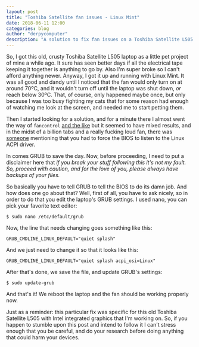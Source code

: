 ```yaml
---
layout: post
title: "Toshiba Satellite fan issues - Linux Mint"
date: 2018-06-11 12:00
categories: blog
author: "derpycomputer"
description: "A solution to fix fan issues on a Toshiba Satellite L505 laptop by enabling Linux ACPI driver via GRUB."
---
```


So, I got this old, crusty Toshiba Satellite L505 laptop as a little pet project of mine a while ago. It sure has seen better days if all the electrical tape keeping it together is anything to go by. Also I'm super broke so I can't afford anything newer. Anyway, I got it up and running with Linux Mint. It was all good and dandy until I noticed that the fan would only turn on at around 70ºC, and it wouldn't turn off until the laptop was shut down, *or* reach below 30ºC. That, of course, only happened maybe once, but only because I was too busy fighting my cats that for some reason had enough of watching me look at the screen, and needed me to start petting them.

Then I started looking for a solution, and for a minute there I almost went the way of `fancontrol` [and the like](http://possiblelossofprecision.net/?p=450) but it seemed to have mixed results, and in the midst of a billion tabs and a really fucking loud fan, there was [someone](https://ubuntuforums.org/showthread.php?t=1042500&highlight=toshiba+fan) mentioning that you had to force the BIOS to listen to the Linux ACPI driver. 

In comes GRUB to save the day. Now, before proceeding, I need to put a disclaimer here that *if you break your stuff following this it's not my fault. So, proceed with caution, and for the love of you, please always have backups of your files.*

So basically you have to tell GRUB to tell the BIOS to do its damn job. And how does one go about that? Well, first of all, you have to ask nicely, so in order to do that you edit the laptop's GRUB settings. I used nano, you can pick your favorite text editor:

```
$ sudo nano /etc/default/grub
```

Now, the line that needs changing goes something like this:

```
GRUB_CMDLINE_LINUX_DEFAULT="quiet splash"
```

And we just need to change it so that it looks like this: 

```
GRUB_CMDLINE_LINUX_DEFAULT="quiet splash acpi_osi=Linux"
```

After that's done, we save the file, and update GRUB's settings:

```
$ sudo update-grub
```

And that's it! We reboot the laptop and the fan should be working properly now.

Just as a reminder: this particular fix was specific for this old Toshiba Satellite L505 with Intel integrated graphics that I'm working on. So, if you happen to stumble upon this post and intend to follow it I can't stress enough that you be careful, and do your research before doing anything that could harm your devices.

